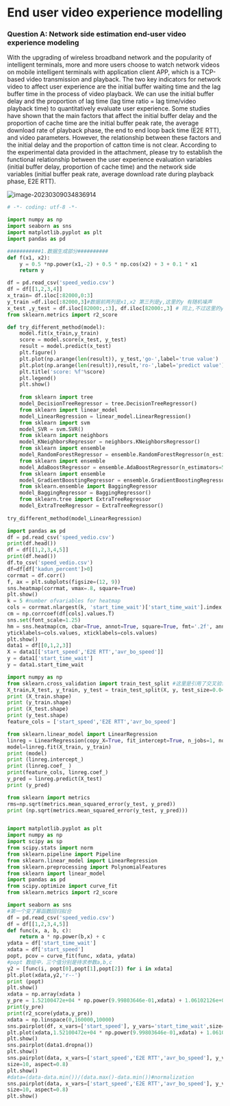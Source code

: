 # End user video experience modelling


### Question A: Network side estimation end-user video experience modeling

With the upgrading of wireless broadband network and the popularity of intelligent terminals, more and more users choose to watch network videos on mobile intelligent terminals with application client APP, which is a TCP-based video transmission and playback. The two key indicators for network video to affect user experience are the initial buffer waiting time and the lag buffer time in the process of video playback. We can use the initial buffer delay and the proportion of lag time (lag time ratio = lag time/video playback time) to quantitatively evaluate user experience. Some studies have shown that the main factors that affect the initial buffer delay and the proportion of cache time are the initial buffer peak rate, the average download rate of playback phase, the end to end loop back time (E2E RTT), and video parameters. However, the relationship between these factors and the initial delay and the proportion of catton time is not clear.
According to the experimental data provided in the attachment, please try to establish the functional relationship between the user experience evaluation variables (initial buffer delay, proportion of cache time) and the network side variables (initial buffer peak rate, average download rate during playback phase, E2E RTT).



![image-20230309034836914](https://gitee.com/flycloud2009_cloudlou/img/raw/master/img/image-20230309034836914.png)




```python
# -*- coding: utf-8 -*-

import numpy as np
import seaborn as sns
import matplotlib.pyplot as plt
import pandas as pd

###########1.数据生成部分##########
def f(x1, x2):
    y = 0.5 *np.power(x1,-2) + 0.5 * np.cos(x2) + 3 + 0.1 * x1
    return y

df = pd.read_csv('speed_vedio.csv')
df = df[[1,2,3,4]]
x_train= df.iloc[:82000,0:3]
y_train =df.iloc[:82000,3]#数据前两列是x1,x2 第三列是y,这里的y 有随机噪声
x_test ,y_test = df.iloc[82000:,:3], df.iloc[82000:,3] # 同上,不过这里的y 没有噪声
from sklearn.metrics import r2_score

def try_different_method(model):
    model.fit(x_train,y_train)
    score = model.score(x_test, y_test)
    result = model.predict(x_test)
    plt.figure()
    plt.plot(np.arange(len(result)), y_test,'go-',label='true value')
    plt.plot(np.arange(len(result)),result,'ro-',label='predict value')
    plt.title('score: %f'%score)
    plt.legend()
    plt.show()
    
    from sklearn import tree
    model_DecisionTreeRegressor = tree.DecisionTreeRegressor()
    from sklearn import linear_model
    model_LinearRegression = linear_model.LinearRegression()
    from sklearn import svm
    model_SVR = svm.SVR()
    from sklearn import neighbors
    model_KNeighborsRegressor = neighbors.KNeighborsRegressor()
    from sklearn import ensemble
    model_RandomForestRegressor = ensemble.RandomForestRegressor(n_estimators=20)#这里使用20 个决策树
    from sklearn import ensemble
    model_AdaBoostRegressor = ensemble.AdaBoostRegressor(n_estimators=50)#这里使用50 个决策树
    from sklearn import ensemble
    model_GradientBoostingRegressor = ensemble.GradientBoostingRegressor(n_estimators=100)#这里使用100 个决策树
    from sklearn.ensemble import BaggingRegressor
    model_BaggingRegressor = BaggingRegressor()
    from sklearn.tree import ExtraTreeRegressor
    model_ExtraTreeRegressor = ExtraTreeRegressor()
    
try_different_method(model_LinearRegression)

import pandas as pd
df = pd.read_csv('speed_vedio.csv')
print(df.head())
df = df[[1,2,3,4,5]]
print(df.head())
df.to_csv('speed_vedio.csv')
df=df[df['kadun_percent']>0]
corrmat = df.corr()
f, ax = plt.subplots(figsize=(12, 9))
sns.heatmap(corrmat, vmax=.8, square=True)
plt.show()
k = 5 #number ofvariables for heatmap
cols = corrmat.nlargest(k, 'start_time_wait')['start_time_wait'].index
cm = np.corrcoef(df[cols].values.T)
sns.set(font_scale=1.25)
hm = sns.heatmap(cm, cbar=True, annot=True, square=True, fmt='.2f', annot_kws={'size': 10},
yticklabels=cols.values, xticklabels=cols.values)
plt.show()
data1 = df[[0,1,2,3]]
X = data1[['start_speed','E2E RTT','avr_bo_speed']]
y = data1['start_time_wait']
y = data1.start_time_wait

import numpy as np
from sklearn.cross_validation import train_test_split #这里是引用了交叉验证
X_train,X_test, y_train, y_test = train_test_split(X, y, test_size=0.04)
print (X_train.shape)
print (y_train.shape)
print (X_test.shape)
print (y_test.shape)
feature_cols = ['start_speed','E2E RTT','avr_bo_speed']

from sklearn.linear_model import LinearRegression
linreg = LinearRegression(copy_X=True, fit_intercept=True, n_jobs=1, normalize=False)
model=linreg.fit(X_train, y_train)
print (model)
print (linreg.intercept_)
print (linreg.coef_ )
print(feature_cols, linreg.coef_)
y_pred = linreg.predict(X_test)
print (y_pred)

from sklearn import metrics
rms=np.sqrt(metrics.mean_squared_error(y_test, y_pred))
print (np.sqrt(metrics.mean_squared_error(y_test, y_pred)))


import matplotlib.pyplot as plt
import numpy as np
import scipy as sp
from scipy.stats import norm
from sklearn.pipeline import Pipeline
from sklearn.linear_model import LinearRegression
from sklearn.preprocessing import PolynomialFeatures
from sklearn import linear_model
import pandas as pd
from scipy.optimize import curve_fit
from sklearn.metrics import r2_score

import seaborn as sns
#第一个变了幂函数回归拟合
df = pd.read_csv('speed_vedio.csv')
df = df[[1,2,3,4,5]]
def func(x, a, b, c):
    return a * np.power(b,x) + c
ydata = df['start_time_wait']
xdata = df['start_speed']
popt, pcov = curve_fit(func, xdata, ydata)
#popt 数组中，三个值分别是待求参数a,b,c
y2 = [func(i, popt[0],popt[1],popt[2]) for i in xdata]
plt.plot(xdata,y2,'r--')
print (popt)
plt.show()
xdata = np.array(xdata )
y_pre = 1.52100472e+04 * np.power(9.99803646e-01,xdata) + 1.06102126e+03
print(y_pre)
print(r2_score(ydata,y_pre))
xdata = np.linspace(0,160000,10000)
sns.pairplot(df, x_vars=['start_speed'], y_vars='start_time_wait',size=10, aspect=0.8)
plt.plot(xdata,1.52100472e+04 * np.power(9.99803646e-01,xdata) + 1.06102126e+03,'r--')
plt.show()
sns.pairplot(data1.dropna())
plt.show()
sns.pairplot(data, x_vars=['start_speed','E2E RTT','avr_bo_speed'], y_vars='start_time_wait',
size=10, aspect=0.8)
plt.show()
#data=(data-data.min())/(data.max()-data.min())#normalization
sns.pairplot(data, x_vars=['start_speed','E2E RTT','avr_bo_speed'], y_vars='start_time_wait',
size=10, aspect=0.8)
plt.show()


```

